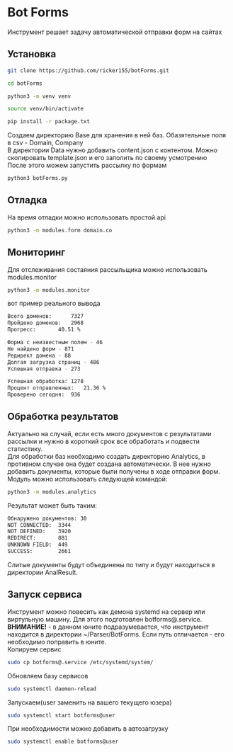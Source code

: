 # Bot Forms
Инструмент решает задачу автоматической отправки форм на сайтах

## Установка
```sh
git clone https://github.com/ricker155/botForms.git
```
```sh
cd botForms
```
```sh
python3 -m venv venv
```
```sh
source venv/bin/activate
```
```sh
pip install -r package.txt
```

Создаем директорию Base для хранения в ней баз. Обазятельные поля в csv - Domain, Company  
В директории Data нужно добавить content.json с контентом. Можно скопировать template.json и его заполить по своему усмотрению  
После этого можем запустить рассылку по формам
```sh
python3 botForms.py
```

## Отладка
На время отладки можно использовать простой api
```sh
python3 -m modules.form domain.co
```

## Мониторинг
Для отслеживания состаяния рассыльщика можно использовать modules.monitor
```sh
python3 -m modules.monitor
```
вот пример реального вывода
```sh
Всего доменов:		7327
Пройдено доменов:	2968
Прогресс:		40.51 %

Форма с неизвестным полем - 46
Не найдено форм - 871
Редирект домена - 88
Долгая загрузка страниц - 486
Успешная отправка - 273

Успешная обработка:	1278
Процент отправленных:	21.36 %
Проверено сегодня:	936
```

## Обработка результатов
Актуально на случай, если есть много документов с результатами рассылки и нужно в короткий срок все обработать и подвести статистику.  
Для обработки баз необходимо создать директорию Analytics, в противном случае она будет создана автоматически. В нее нужно добавить документы, которые были получены в ходе отправки форм. Модуль можно использовать следующей командой:
```sh
python3 -m modules.analytics
```
Результат может быть таким:
```sh
Обнаружено документов: 30
NOT CONNECTED:	3344
NOT DEFINED:	3920
REDIRECT:	    881
UNKNOWN FIELD:	449
SUCCESS:	    2661
```
Слитые документы будут объединены по типу и будут находиться в директории AnalResult.

## Запуск сервиса
Инструмент можно повесить как демона systemd на сервер или виртульную машину. Для этого подготовлен botforms@.service.  
**ВНИМАНИЕ!** - в данном юните подразумевается, что инструмент находится в директории ~/Parser/BotForms. Если путь отличается - его необходимо поправить в юните.  
Копируем сервис
```sh
sudo cp botforms@.service /etc/systemd/system/
```
Обновляем базу сервисов
```sh
sudo systemctl daemon-reload
```
Запускаем(user заменить на вашего текущего юзера)
```sh
sudo systemctl start botforms@user
```
При необходимости можно добавить в автозагрузку
```sh
sudo systemctl enable botforms@user
```
